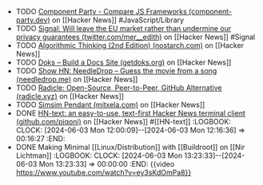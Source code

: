 - TODO [Component Party - Compare JS Frameworks (component-party.dev)](https://news.ycombinator.com/item?id=37166073) on [[Hacker News]] #JavaScript/Library
- TODO [Signal: Will leave the EU market rather than undermine our privacy guarantees (twitter.com/mer__edith)](https://news.ycombinator.com/item?id=40551260) on [[Hacker News]] #Signal
- TODO [Algorithmic Thinking (2nd Edition) (nostarch.com)](https://news.ycombinator.com/item?id=39578007) on [[Hacker News]]
- TODO [Doks – Build a Docs Site (getdoks.org)](https://news.ycombinator.com/item?id=39605670) on [[Hacker News]]
- TODO [Show HN: NeedleDrop – Guess the movie from a song (needledrop.me)](https://news.ycombinator.com/item?id=39604245) on [[Hacker News]]
- TODO [Radicle: Open-Source, Peer-to-Peer, GitHub Alternative (radicle.xyz)](https://news.ycombinator.com/item?id=39600810) on [[Hacker News]]
- TODO [Simsim Pendant (mitxela.com)](https://news.ycombinator.com/item?id=39607300) on [[Hacker News]]
- DONE [HN-text: an easy-to-use, text-first Hacker News terminal client (github.com/piqoni)](https://news.ycombinator.com/item?id=40556995) on [[Hacker News]] #[[HN-text]]
  :LOGBOOK:
  CLOCK: [2024-06-03 Mon 12:00:09]--[2024-06-03 Mon 12:16:36] =>  00:16:27
  :END:
- DONE Making Minimal [[Linux/Distribution]] with [[Buildroot]] on [[Nir Lichtman]]
  :LOGBOOK:
  CLOCK: [2024-06-03 Mon 13:23:33]--[2024-06-03 Mon 13:23:33] =>  00:00:00
  :END:
  {{video https://www.youtube.com/watch?v=ey3sKdOmPa8}}